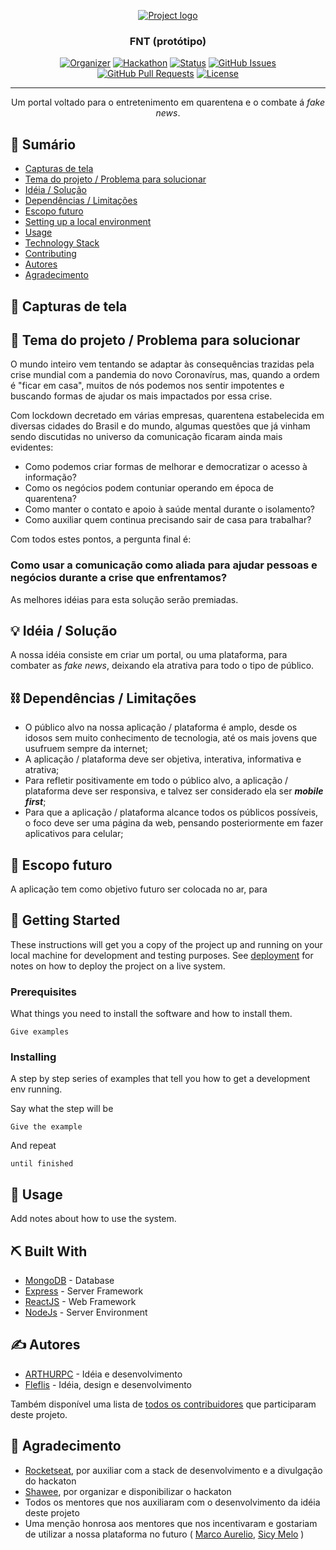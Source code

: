 <p align="center">
  <a href="" rel="noopener">
 <img src="https://i.imgur.com/AZ2iWek.png" alt="Project logo"></a>
</p>
<h3 align="center">FNT (protótipo)</h3>

<div align="center">

[![Organizer](https://img.shields.io/badge/organizer-shawee-orange.svg)](https://shawee.io)
[![Hackathon](https://img.shields.io/badge/hackathon-hack%20for%20good-blueviolet.svg)](https://hack-for-good.shawee.io)
[![Status](https://img.shields.io/badge/status-prototype-blue.svg)]()
[![GitHub Issues](https://img.shields.io/github/issues/ARTHURPC03/FNT.svg)](https://github.com/ARTHURPC03/FNT/issues)
[![GitHub Pull Requests](https://img.shields.io/github/issues-pr/ARTHURPC03/FNT.svg)](https://github.com/ARTHURPC03/FNT/pulls)
[![License](https://img.shields.io/badge/license-MIT-blue.svg)](LICENSE.md)

</div>

---

<p align="center"> Um portal voltado para o entretenimento em quarentena e o combate á <i>fake news</i>.
    <br> 
</p>

## 📝 Sumário

- [Capturas de tela](#problem_statement)
- [Tema do projeto / Problema para solucionar](#problem_statement)
- [Idéia / Solução](#idea)
- [Dependências / Limitações](#limitations)
- [Escopo futuro](#future_scope)
- [Setting up a local environment](#getting_started)
- [Usage](#usage)
- [Technology Stack](#tech_stack)
- [Contributing](../CONTRIBUTING.md)
- [Autores](#Autores)
- [Agradecimento](#Agradecimento)

## 📸 Capturas de tela <a name = "screenshots"></a>

## 🧐 Tema do projeto / Problema para solucionar <a name = "problem_statement"></a>

O mundo inteiro vem tentando se adaptar às consequências trazidas pela crise mundial com a pandemia do novo Coronavírus, mas, quando a ordem é "ficar em casa", muitos de nós podemos nos sentir impotentes e buscando formas de ajudar os mais impactados por essa crise.

Com lockdown decretado em várias empresas, quarentena estabelecida em diversas cidades do Brasil e do mundo, algumas questões que já vinham sendo discutidas no universo da comunicação ficaram ainda mais evidentes:

- Como podemos criar formas de melhorar e democratizar o acesso à informação?
- Como os negócios podem contuniar operando em época de quarentena?
- Como manter o contato e apoio à saúde mental durante o isolamento?
- Como auxiliar quem continua precisando sair de casa para trabalhar?

Com todos estes pontos, a pergunta final é:

### Como usar a comunicação como aliada para ajudar pessoas e negócios durante a crise que enfrentamos?

As melhores idéias para esta solução serão premiadas.

## 💡 Idéia / Solução <a name = "idea"></a>

A nossa idéia consiste em criar um portal, ou uma plataforma, para combater as _fake news_, deixando ela atrativa para todo o tipo de público.

## ⛓️ Dependências / Limitações <a name = "limitations"></a>

- O público alvo na nossa aplicação / plataforma é amplo, desde os idosos sem muito conhecimento de tecnologia, até os mais jovens que usufruem sempre da internet;
- A aplicação / plataforma deve ser objetiva, interativa, informativa e atrativa;
- Para refletir positivamente em todo o público alvo, a aplicação / plataforma deve ser responsiva, e talvez ser considerado ela ser _**mobile first**_;
- Para que a aplicação / plataforma alcance todos os públicos possíveis, o foco deve ser uma página da web, pensando posteriormente em fazer aplicativos para celular;

## 🚀 Escopo futuro <a name = "future_scope"></a>

A aplicação tem como objetivo futuro ser colocada no ar, para 

## 🏁 Getting Started <a name = "getting_started"></a>

These instructions will get you a copy of the project up and running on your local machine for development
and testing purposes. See [deployment](#deployment) for notes on how to deploy the project on a live system.

### Prerequisites

What things you need to install the software and how to install them.

```
Give examples
```

### Installing

A step by step series of examples that tell you how to get a development env running.

Say what the step will be

```
Give the example
```

And repeat

```
until finished
```

## 🎈 Usage <a name="usage"></a>

Add notes about how to use the system.

## ⛏️ Built With <a name = "tech_stack"></a>

- [MongoDB](https://www.mongodb.com/) - Database
- [Express](https://expressjs.com/) - Server Framework
- [ReactJS](https://reactjs.org/) - Web Framework
- [NodeJs](https://nodejs.org/en/) - Server Environment

## ✍️ Autores <a name = "Autores"></a>

- [ARTHURPC](https://github.com/arthurpc03) - Idéia e desenvolvimento
- [Fleflis](https://github.com/fleflis) - Idéia, design e desenvolvimento

Também disponível uma lista de [todos os contribuidores](https://github.com/arthurpc03/FNT/contributors) que participaram deste projeto.

## 🎉 Agradecimento <a name = "Agradecimento"></a>

- [Rocketseat](https://rocketseat.com.br), por auxiliar com a stack de desenvolvimento e a divulgação do hackaton
- [Shawee](https://shawee.io), por organizar e disponibilizar o hackaton
- Todos os mentores que nos auxiliaram com o desenvolvimento da idéia deste projeto
- Uma menção honrosa aos mentores que nos incentivaram e gostariam de utilizar a nossa plataforma no futuro ( [Marco Aurelio](mailto:petrelli@petrellidesign.com.br), [Sicy Melo](mailto:sicyrg@gmail.com) )
